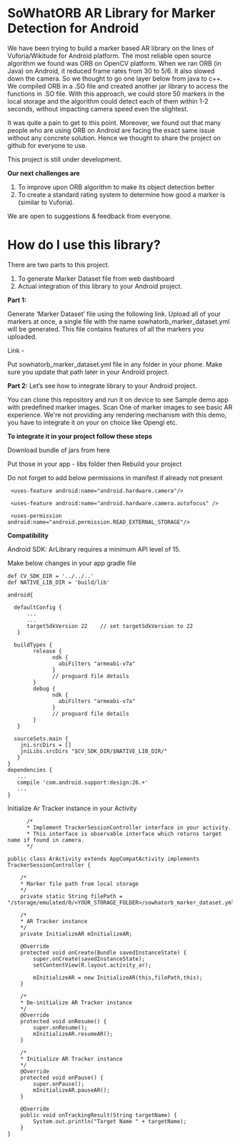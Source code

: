 # SoWhatORB AR Library for Marker Detection for Android

We have been trying to build a marker based AR library on the lines of Vuforia/Wikitude for Android platform. The most reliable open source algorithm we found was ORB on OpenCV platform. 
When we ran ORB (in Java) on Android, it reduced frame rates from 30 to 5/6. It also slowed down the camera. So we thought to go one layer below from java to c++.  We compiled ORB in a .SO file and created another jar library to access the functions in .SO file. 
With this approach, we could store 50 markers in the local storage and the algorithm could detect each of them within 1-2 seconds, without impacting camera speed even the slightest. 

It was quite a pain to get to this point. Moreover, we found out that many people who are using ORB on Android are facing the exact same issue without any concrete solution. Hence we thought to share the project on github for everyone to use. 

This project is still under development.

**Our next challenges are**
  1. To improve upon ORB algorithm to make its object detection better 
  2. To create a standard rating system to determine how good a marker is (similar to Vuforia).
 
We are open to suggestions & feedback from everyone. 

# How do I use this library?

There are two parts to this project. 
  1.	To generate Marker Dataset file from web dashboard
  2.	Actual integration of this library to your Android project. 

**Part 1:**

Generate ‘Marker Dataset’ file using the following link. Upload all of your markers at once, a single file with the name sowhatorb_marker_dataset.yml will be generated. This file contains features of all the markers you uploaded. 

Link - 

Put sowhatorb_marker_dataset.yml file in any folder in your phone. Make sure you update that path later in your Android project. 

**Part 2:**
Let’s see how to integrate library to your Android project.

You can clone this repository and run it on device to see Sample demo app with predefined marker images.
Scan One of marker images to see basic AR experience. 
We're not providing any rendering mechanism with this demo, you have to integrate it on
your on choice like Opengl etc.

**To integrate it in your project follow these steps** 

Download bundle of jars from here

Put those in your app - libs folder then Rebuild your project

Do not forget to add below permissions in manifest if already not present

   <uses-permission android:name="android.permission.CAMERA"/>
		
	 <uses-feature android:name="android.hardware.camera"/>
		
	 <uses-feature android:name="android.hardware.camera.autofocus" />

	 <uses-permission android:name="android.permission.READ_EXTERNAL_STORAGE"/>
		
**Compatibility** 

Android SDK: ArLibrary requires a minimum API level of 15.

Make below changes in your app gradle file
```
def CV_SDK_DIR = '../../..'
def NATIVE_LIB_DIR = 'build/lib'

android{
	
  defaultConfig {
      ...
      ...
      targetSdkVersion 22	 // set targetSdkVersion to 22
   }
   
  buildTypes {
        release {
              ndk {
                abiFilters "armeabi-v7a"
              }
              // proguard file details
        }
        debug {
              ndk {
                abiFilters "armeabi-v7a"
              }
              // proguard file details
        }
   }

  sourceSets.main {
	jni.srcDirs = []
	jniLibs.srcDirs "$CV_SDK_DIR/$NATIVE_LIB_DIR/"
   }		
}
dependencies {
   ...
   compile 'com.android.support:design:26.+'
   ...
}
```    

Initialize Ar Tracker instance in your Activity
``` 
      /*
      * Implement TrackerSessionController interface in your activity.
      * This interface is observable interface which returns target name if found in camera.
      */

public class ArActivity extends AppCompatActivity implements TrackerSessionController {

	/*
	* Marker file path from local storage
	*/
	private static String filePath = "/storage/emulated/0/<YOUR_STORAGE_FOLDER>/sowhatorb_marker_dataset.yml";

	/*
	* AR Tracker instance
	*/
	private InitializeAR mInitializeAR;

	@Override
	protected void onCreate(Bundle savedInstanceState) {
		super.onCreate(savedInstanceState);
		setContentView(R.layout.activity_ar);
		
		mInitializeAR = new InitializeAR(this,filePath,this);
	}

	/*
	* De-initialize AR Tracker instance
	*/
	@Override
	protected void onResume() {
		super.onResume();
		mInitializeAR.resumeAR();
	}

	/*
	* Initialize AR Tracker instance
	*/
	@Override
	protected void onPause() {
		super.onPause();
		mInitializeAR.pauseAR();
	}

	@Override
	public void onTrackingResult(String targetName) {
		System.out.println("Target Name " + targetName);
	}
}
``` 
